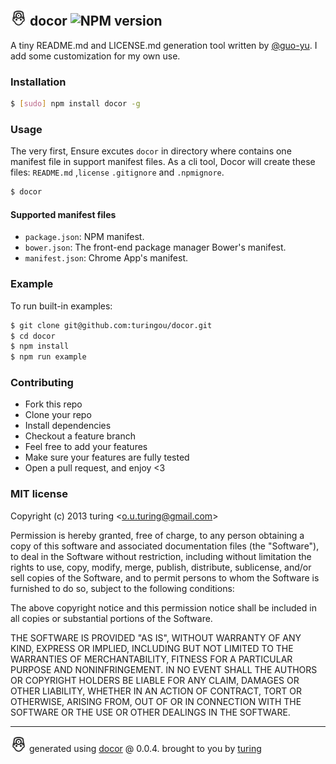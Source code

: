 ## ![docor](./docor.png) docor ![NPM version](https://img.shields.io/npm/v/docor.svg?style=flat)

A tiny README.md and LICENSE.md generation tool written by [@guo-yu](https://github.com/guo-yu/docor). I add some customization for my own use. 

### Installation
```bash
$ [sudo] npm install docor -g
```

### Usage

The very first, Ensure excutes `docor` in directory where contains one manifest file in support manifest files. As a cli tool, Docor will create these files: `README.md` ,`license` `.gitignore` and `.npmignore`.

```bash
$ docor
```

#### Supported manifest files

- `package.json`: NPM manifest.
- `bower.json`: The front-end package manager Bower's manifest.
- `manifest.json`: Chrome App's manifest.

### Example

To run built-in examples:

```bash
$ git clone git@github.com:turingou/docor.git
$ cd docor
$ npm install
$ npm run example
```

### Contributing
- Fork this repo
- Clone your repo
- Install dependencies
- Checkout a feature branch
- Feel free to add your features
- Make sure your features are fully tested
- Open a pull request, and enjoy <3

### MIT license
Copyright (c) 2013 turing &lt;o.u.turing@gmail.com&gt;

Permission is hereby granted, free of charge, to any person obtaining a copy
of this software and associated documentation files (the "Software"), to deal
in the Software without restriction, including without limitation the rights
to use, copy, modify, merge, publish, distribute, sublicense, and/or sell
copies of the Software, and to permit persons to whom the Software is
furnished to do so, subject to the following conditions:

The above copyright notice and this permission notice shall be included in
all copies or substantial portions of the Software.

THE SOFTWARE IS PROVIDED "AS IS", WITHOUT WARRANTY OF ANY KIND, EXPRESS OR
IMPLIED, INCLUDING BUT NOT LIMITED TO THE WARRANTIES OF MERCHANTABILITY,
FITNESS FOR A PARTICULAR PURPOSE AND NONINFRINGEMENT. IN NO EVENT SHALL THE
AUTHORS OR COPYRIGHT HOLDERS BE LIABLE FOR ANY CLAIM, DAMAGES OR OTHER
LIABILITY, WHETHER IN AN ACTION OF CONTRACT, TORT OR OTHERWISE, ARISING FROM,
OUT OF OR IN CONNECTION WITH THE SOFTWARE OR THE USE OR OTHER DEALINGS IN
THE SOFTWARE.

---
![docor](./docor.png)
generated using [docor](https://github.com/turingou/docor.git) @ 0.0.4. brought to you by [turing](https://npmjs.org/~turing)
